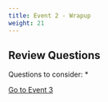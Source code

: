 ```yaml
---
title: Event 2 - Wrapup
weight: 21
---
```


## Review Questions

Questions to consider:
* 

[Go to Event 3](../event3)